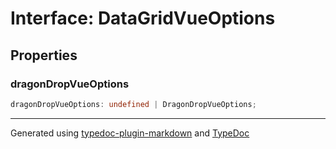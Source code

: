 # Interface: DataGridVueOptions

## Properties

### dragonDropVueOptions

```ts
dragonDropVueOptions: undefined | DragonDropVueOptions;
```

***

Generated using [typedoc-plugin-markdown](https://www.npmjs.com/package/typedoc-plugin-markdown) and [TypeDoc](https://typedoc.org/)
